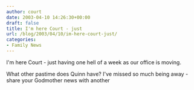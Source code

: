 ```yaml
---
author: court
date: 2003-04-10 14:26:30+00:00
draft: false
title: I'm here Court - just
url: /blog/2003/04/10/im-here-court-just/
categories:
- Family News
---
```


I'm here Court - just having one hell of a week as our office is moving.

What other pastime does Quinn have?  I've missed so much being away - share your Godmother news with another
